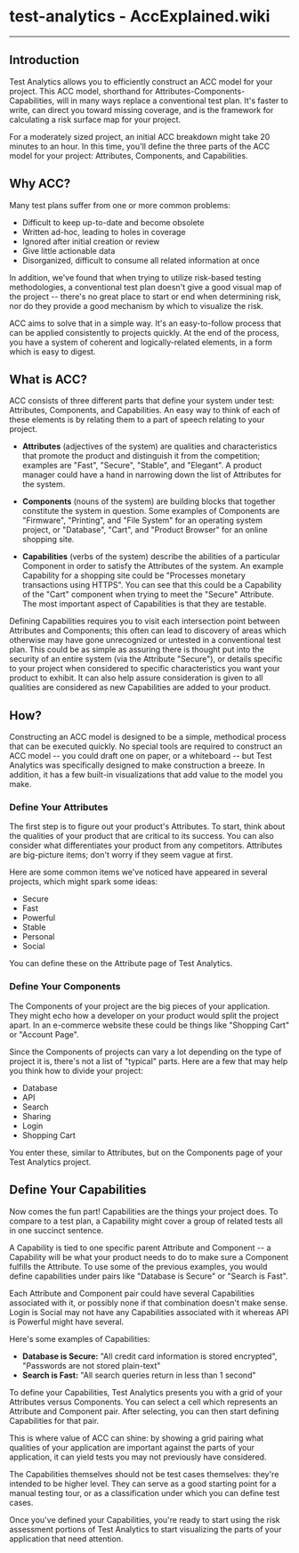 # test-analytics - AccExplained.wiki

---

Introduction
------------

Test Analytics allows you to efficiently construct an ACC model for your project. This ACC model, shorthand for Attributes-Components-Capabilities, will in many ways replace a conventional test plan. It's faster to write, can direct you toward missing coverage, and is the framework for calculating a risk surface map for your project.

For a moderately sized project, an initial ACC breakdown might take 20 minutes to an hour. In this time, you'll define the three parts of the ACC model for your project: Attributes, Components, and Capabilities.

Why ACC?
--------
Many test plans suffer from one or more common problems: 

* Difficult to keep up-to-date and become obsolete
* Written ad-hoc, leading to holes in coverage
* Ignored after initial creation or review
* Give little actionable data
* Disorganized, difficult to consume all related information at once

In addition, we've found that when trying to utilize risk-based testing methodologies, a conventional test plan doesn't give a good visual map of the project -- there's no great place to start or end when determining risk, nor do they provide a good mechanism by which to visualize the risk.

ACC aims to solve that in a simple way. It's an easy-to-follow process that can be applied consistently to projects quickly. At the end of the process, you have a system of coherent and logically-related elements, in a form which is easy to digest.

What is ACC?
------------

ACC consists of three different parts that define your system under test: Attributes, Components, and Capabilities. An easy way to think of each of these elements is by relating them to a part of speech relating to your project.

- **Attributes** (adjectives of the system) are qualities and characteristics that promote the product and distinguish it from the competition; examples are "Fast", "Secure", "Stable", and "Elegant". A product manager could have a hand in narrowing down the list of Attributes for the system.

- **Components** (nouns of the system) are building blocks that together constitute the system in question. Some examples of Components are "Firmware", "Printing", and "File System" for an operating system project, or "Database", "Cart", and "Product Browser" for an online shopping site.

- **Capabilities** (verbs of the system) describe the abilities of a particular Component in order to satisfy the Attributes of the system. An example Capability for a shopping site could be "Processes monetary transactions using HTTPS". You can see that this could be a Capability of the "Cart" component when trying to meet the "Secure" Attribute. The most important aspect of Capabilities is that they are testable.

Defining Capabilities requires you to visit each intersection point between Attributes and Components; this often can lead to discovery of areas which otherwise may have gone unrecognized or untested in a conventional test plan. This could be as simple as assuring there is thought put into the security of an entire system (via the Attribute "Secure"), or details specific to your project when considered to specific characteristics you want your product to exhibit. It can also help assure consideration is given to all qualities are considered as new Capabilities are added to your product.

How?
----

Constructing an ACC model is designed to be a simple, methodical process that can be executed quickly. No special tools are required to construct an ACC model -- you could draft one on paper, or a whiteboard -- but Test Analytics was specifically designed to make construction a breeze. In addition, it has a few built-in visualizations that add value to the model you make.

### Define Your Attributes

The first step is to figure out your product's Attributes. To start, think about the qualities of your product that are critical to its success. You can also consider what differentiates your product from any competitors. Attributes are big-picture items; don't worry if they seem vague at first.

Here are some common items we've noticed have appeared in several projects, which might spark some ideas:

- Secure
- Fast
- Powerful
- Stable
- Personal
- Social

You can define these on the Attribute page of Test Analytics.

### Define Your Components

The Components of your project are the big pieces of your application. They might echo how a developer on your product would split the project apart. In an e-commerce website these could be things like "Shopping Cart" or "Account Page".

Since the Components of projects can vary a lot depending on the type of project it is, there's not a list of "typical" parts. Here are a few that may help you think how to divide your project:

- Database
- API
- Search
- Sharing
- Login
- Shopping Cart

You enter these, similar to Attributes, but on the Components page of your Test Analytics project.

Define Your Capabilities
------------------------

Now comes the fun part! Capabilities are the things your project does. To compare to a test plan, a Capability might cover a group of related tests all in one succinct sentence.

A Capability is tied to one specific parent Attribute and Component -- a Capability will be what your product needs to do to make sure a Component fulfills the Attribute. To use some of the previous examples, you would define capabilities under pairs like "Database is Secure" or "Search is Fast".

Each Attribute and Component pair could have several Capabilities associated with it, or possibly none if that combination doesn't make sense. Login is Social may not have any Capabilities associated with it whereas API is Powerful might have several.

Here's some examples of Capabilities:

- **Database is Secure:** "All credit card information is stored encrypted", "Passwords are not stored plain-text"
- **Search is Fast:** "All search queries return in less than 1 second"

To define your Capabilities, Test Analytics presents you with a grid of your Attributes versus Components. You can select a cell which represents an Attribute and Component pair. After selecting, you can then start defining Capabilities for that pair.

This is where value of ACC can shine: by showing a grid pairing what qualities of your application are important against the parts of your application, it can yield tests you may not previously have considered.

The Capabilities themselves should not be test cases themselves: they're intended to be higher level. They can serve as a good starting point for a manual testing tour, or as a classification under which you can define test cases.

Once you've defined your Capabilities, you're ready to start using the risk assessment portions of Test Analytics to start visualizing the parts of your application that need attention.
